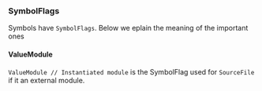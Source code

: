 ### SymbolFlags
Symbols have `SymbolFlags`. Below we eplain the meaning of the important ones

#### ValueModule
`ValueModule // Instantiated module` is the SymbolFlag used for `SourceFile` if it an external module.